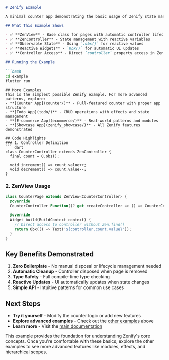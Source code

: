 ``` markdown
# Zenify Example

A minimal counter app demonstrating the basic usage of Zenify state management.

## What This Example Shows

- ✅ **ZenView** - Base class for pages with automatic controller lifecycle
- ✅ **ZenController** - State management with reactive variables
- ✅ **Observable State** - Using `.obs()` for reactive values
- ✅ **Reactive Widgets** - `Obx()` for automatic UI updates
- ✅ **Controller Access** - Direct `controller` property access in ZenView

## Running the Example

```bash
cd example
flutter run
```
```
## More Examples
This is the simplest possible Zenify example. For more advanced patterns, explore:
- **[Counter App](counter/)** - Full-featured counter with proper app structure
- **[Todo App](todo/)** - CRUD operations with effects and state management
- **[E-commerce App](ecommerce/)** - Real-world patterns and modules
- **[Showcase App](zenify_showcase/)** - All Zenify features demonstrated

## Code Highlights
### 1. Controller Definition
``` dart
class CounterController extends ZenController {
  final count = 0.obs();
  
  void increment() => count.value++;
  void decrement() => count.value--;
}
```
### 2. ZenView Usage
``` dart
class CounterPage extends ZenView<CounterController> {
  @override
  CounterController Function()? get createController => () => CounterController();

  @override
  Widget build(BuildContext context) {
    // Direct access to controller without Zen.find()
    return Obx(() => Text('${controller.count.value}'));
  }
}
```
## Key Benefits Demonstrated
1. **Zero Boilerplate** - No manual disposal or lifecycle management needed
2. **Automatic Cleanup** - Controller disposed when page is removed
3. **Type Safety** - Full compile-time type checking
4. **Reactive Updates** - UI automatically updates when state changes
5. **Simple API** - Intuitive patterns for common use cases

## Next Steps
- **Try it yourself** - Modify the counter logic or add new features
- **Explore advanced examples** - Check out the [other examples](./) above
- **Learn more** - Visit the [main documentation](../README.md)

This example provides the foundation for understanding Zenify's core concepts. Once you're comfortable with these basics, explore the other examples to see more advanced features like modules, effects, and hierarchical scopes.
